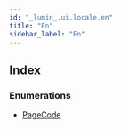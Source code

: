 ```yaml
---
id: "_lumin_.ui.locale.en"
title: "En"
sidebar_label: "En"
---
```


## Index

### Enumerations

* [PageCode](../enums/_lumin_.ui.locale.en.pagecode.md)
